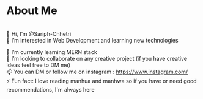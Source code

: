 <h1>About Me</h1>
<br>
👋 Hi, I’m @Sariph-Chhetri <br>
👀 I’m interested in Web Development and learning new technologies<br>

🌱 I’m currently learning MERN stack<br>
💞️ I’m looking to collaborate on any creative project (if you have creative ideas feel free to DM me)<br>
📫 You can DM or follow me on instagram : https://www.instagram.com/<br>
⚡ Fun fact: I love reading manhua and manhwa so if you have or need good recommendations, I'm always here<br>

<!---
Sariph-Chhetri/Sariph-Chhetri is a ✨ special ✨ repository because its `README.md` (this file) appears on your GitHub profile.
You can click the Preview link to take a look at your changes.
--->
